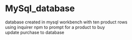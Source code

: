 # MySql_database
database created in mysql workbench with ten product rows  
using inquirer npm to prompt for a product to buy  
update purchase to database
